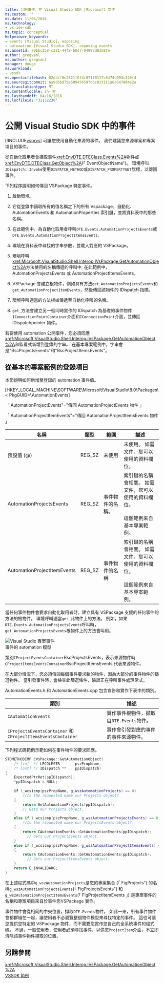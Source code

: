 ```yaml
---
title: 公開事件，在 Visual Studio SDK |Microsoft 文件
ms.custom: ''
ms.date: 11/04/2016
ms.technology:
- vs-ide-sdk
ms.topic: conceptual
helpviewer_keywords:
- events [Visual Studio], exposing
- automation [Visual Studio SDK], exposing events
ms.assetid: 70bbc258-c221-44f8-b0d7-94087d83b8fe
author: gregvanl
ms.author: gregvanl
manager: douge
ms.workload:
- vssdk
ms.openlocfilehash: 02ddcf0c2321f6f4c07170117c6474b993c340f4
ms.sourcegitcommit: 6a9d5bd75e50947659fd6c837111a6a547884e2a
ms.translationtype: MT
ms.contentlocale: zh-TW
ms.lasthandoff: 04/16/2018
ms.locfileid: "31132230"
---
```

# <a name="exposing-events-in-the-visual-studio-sdk"></a>公開 Visual Studio SDK 中的事件
[!INCLUDE[vsprvs](../../code-quality/includes/vsprvs_md.md)] 可讓您使用自動化來源的事件。 我們建議您來源專案和專案項目的事件。  
  
 從自動化取用者會擷取事件<xref:EnvDTE.DTEClass.Events%2A>物件或<xref:EnvDTE.DTEClass.GetObject%2A>(「 EventObjectName")。 環境呼叫`IDispatch::Invoke`使用`DISPATCH_METHOD`或`DISPATCH_PROPERTYGET`旗標，以傳回事件。  
  
 下列程序說明如何傳回 VSPackage 特定事件。  
  
1.  啟動環境。  
  
2.  它從登錄中讀取所有的值名稱之下的所有 Vspackage，自動化、 AutomationEvents 和 AutomationProperties 索引鍵，並將資料表中的那些名稱。  
  
3.  在此範例中，為自動化取用者呼叫`DTE.Events.AutomationProjectsEvents`或`DTE.Events.AutomationProjectItemsEvents`。  
  
4.  環境在資料表中尋找的字串參數，並載入對應的 VSPackage。  
  
5.  環境呼叫<xref:Microsoft.VisualStudio.Shell.Interop.IVsPackage.GetAutomationObject%2A>方法使用的名稱傳遞的呼叫中; 在此範例中，AutomationProjectsEvents 或 AutomationProjectItemsEvents。  
  
6.  VSPackage 會建立根物件，例如具有方法`get_AutomationProjectsEvents`和`get_AutomationProjectItemEvents`，然後傳回該物件的 IDispatch 指標。  
  
7.  環境呼叫適當的方法根據傳遞至自動化呼叫的名稱。  
  
8.  `get_`方法會建立另一個同時實作的 IDispatch 為基礎的事件物件`IConnectionPointContainer`介面和`IConnectionPoint`介面，並傳回 IDispatchpointer 物件。  
  
 若要使用 automation 公開事件，您必須回應<xref:Microsoft.VisualStudio.Shell.Interop.IVsPackage.GetAutomationObject%2A>和監看式新增到登錄的字串。 在基本專案範例中，字串會是"BscProjectsEvents"和"BscProjectItemsEvents"。  
  
## <a name="registry-entries-from-the-basic-project-sample"></a>從基本的專案範例的登錄項目  
 本節說明如何新增至登錄的 automation 事件值。  
  
 [HKEY_LOCAL_MACHINE\SOFTWARE\Microsoft\VisualStudio\8.0\Packages\\< PkgGUID\>\AutomationEvents]  
  
 「 AutomationProjectEvents"="傳回 AutomationProjectEvents 物件 」  
  
 「 AutomationProjectItemEvents"="傳回 AutomationProjectItemsEvents 物件 」  
  
|名稱|類型|範圍|描述|  
|----------|----------|-----------|-----------------|  
|預設值 (@)|REG_SZ|未使用|未使用。 如需文件，您可以使用的資料欄位。|  
|AutomationProjectsEvents|REG_SZ|事件物件的名稱。|索引鍵的名稱會相關。 如需文件，您可以使用的資料欄位。<br /><br /> 這個範例來自基本專案範例。|  
|AutomationProjectItemEvents|REG_SZ|事件物件的名稱|索引鍵的名稱會相關。 如需文件，您可以使用的資料欄位。<br /><br /> 這個範例來自基本專案範例。|  
  
 當任何事件物件會要求自動化取用者時，建立具有 VSPackage 支援的任何事件的方法的根物件。 環境呼叫適當`get_`此物件上的方法。 例如，如果`DTE.Events.AutomationProjectsEvents`呼叫時，`get_AutomationProjectsEvents`根物件上的方法會叫用。  
  
 ![Visual Studio 專案事件](../../extensibility/internals/media/projectevents.gif "ProjectEvents")  
事件的 automation 模型  
  
 類別`CProjectEventsContainer`BscProjectsEvents，表示來源物件時`CProjectItemsEventsContainer`BscProjectItemsEvents 代表來源物件。  
  
 在大部分情況下，您必須傳回每個事件要求新的物件，因為大部分的事件物件的篩選物件。 當引發事件時，會檢查此篩選條件，驗證正在呼叫事件處理常式。  
  
 AutomationEvents.h 和 AutomationEvents.cpp 包含宣告和實作下表中的類別。  
  
|類別|描述|  
|-----------|-----------------|  
|`CAutomationEvents`|實作事件根物件，擷取自`DTE.Events`物件。|  
|`CProjectsEventsContainer` 和 `CProjectItemsEventsContainer`|實作會引發對應的事件的事件來源物件。|  
  
 下列程式碼範例示範如何在事件物件的要求回應。  
  
```cpp  
STDMETHODIMP CVsPackage::GetAutomationObject(  
    /* [in]  */ LPCOLESTR       pszPropName,   
    /* [out] */ IDispatch **    ppIDispatch)  
{  
    ExpectedPtrRet(ppIDispatch);  
    *ppIDispatch = NULL;  
  
    if (_wcsicmp(pszPropName, g_wszAutomationProjects) == 0)   
        //Is the requested name our Projects object?  
    {  
        return GetAutomationProjects(ppIDispatch);  
        // Gets our Projects object.  
    }  
    else if (_wcsicmp(pszPropName, g_wszAutomationProjectsEvents) == 0)  
        //Is the requested name our ProjectsEvents object?  
    {  
        return CAutomationEvents::GetAutomationEvents(ppIDispatch);  
          // Gets our ProjectEvents object.  
    }  
    else if (_wcsicmp(pszPropName, g_wszAutomationProjectItemsEvents) == 0)  //Is the requested name our ProjectsItemsEvents object?  
    {  
        return CAutomationEvents::GetAutomationEvents(ppIDispatch);  
          // Gets our ProjectItemsEvents object.  
    }  
    return E_INVALIDARG;  
}  
```  
  
 在上述程式碼中`g_wszAutomationProjects`是您的專案集合 (「 FigProjects") 的名稱`g_wszAutomationProjectsEvents`(「 FigProjectsEvents") 和`g_wszAutomationProjectItemsEvents`(「 FigProjectItemEvents 」) 是專案事件的名稱和專案項目來自於事件您VSPackage 實作。  
  
 事件物件會從相同的中央位置，擷取`DTE.Events`物件。 如此一來，所有事件物件會都群組在一起，讓使用者不必瀏覽整個物件模型來尋找特定的事件。 這也可讓您提供您特定的 VSPackage 物件，而不需要您實作您自己的全系統事件的程式碼。 不過，一般使用者，使用者必須尋找事件，以供您`ProjectItem`介面，不立即清除該事件物件擷取的位置。  
  
## <a name="see-also"></a>另請參閱  
 <xref:Microsoft.VisualStudio.Shell.Interop.IVsPackage.GetAutomationObject%2A>   
 [VSSDK 範例](http://aka.ms/vs2015sdksamples)